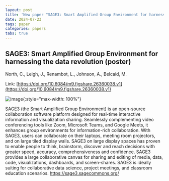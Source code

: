 ```yaml
---
layout: post
title: 'New paper "SAGE3: Smart Amplified Group Environment for harnessing the data revolution (poster)"'
date: 2024-07-23
tags: paper
categories: papers
tabs: true
---
```


## SAGE3: Smart Amplified Group Environment for harnessing the data revolution (poster)
North, C., Leigh, J., Renambot, L., Johnson, A., Belcaid, M.

Link: [https://doi.org/10.6084/m9.figshare.26360038.v1](https://doi.org/10.6084/m9.figshare.26360038.v1)


![image](https://www.evl.uic.edu/output/originals/sage3poster.png-srcw.jpg){:style="max-width: 100%"}

SAGE3 (the Smart Amplified Group Environment) is an open-source collaboration software platform designed for real-time interactive information and visualization sharing. Seamlessly complementing video conferencing tools like Zoom, Microsoft Teams, and Google Meets, it enhances group environments for information-rich collaboration. With SAGE3, users can collaborate on their laptops, meeting room projectors, and on large tiled display walls. SAGE3 on large display spaces has proven to enable people to think, brainstorm, discover and reach decisions with greater speed, accuracy, comprehensiveness and confidence. SAGE3 provides a large collaborative canvas for sharing and editing of media, data, code, visualizations, dashboards, and screen-shares. SAGE3 is ideally suiting for collaborative data science, project meetings, and classroom education scenarios.  <a href="https://sage3.sagecommons.org/">https://sage3.sagecommons.org/</a>
